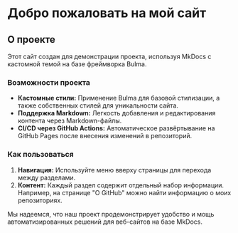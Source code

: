 # Добро пожаловать на мой сайт

## О проекте

Этот сайт создан для демонстрации проекта, используя MkDocs с кастомной темой на базе фреймворка Bulma. 

### Возможности проекта

- **Кастомные стили:** Применение Bulma для базовой стилизации, а также собственных стилей для уникальности сайта.
- **Поддержка Markdown:** Легкость добавления и редактирования контента через Markdown-файлы.
- **CI/CD через GitHub Actions:** Автоматическое развёртывание на GitHub Pages после внесения изменений в репозиторий.

### Как пользоваться

1. **Навигация:** Используйте меню вверху страницы для перехода между разделами.
2. **Контент:** Каждый раздел содержит отдельный набор информации. Например, на странице "О GitHub" можно найти информацию о моих репозиториях.

Мы надеемся, что наш проект продемонстрирует удобство и мощь автоматизированных решений для веб-сайтов на базе MkDocs.
